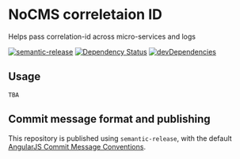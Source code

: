 # NoCMS correletaion ID

Helps pass correlation-id across micro-services and logs

[![semantic-release](https://img.shields.io/badge/%20%20%F0%9F%93%A6%F0%9F%9A%80-semantic--release-e10079.svg)](https://github.com/semantic-release/semantic-release)
[![Dependency Status](https://david-dm.org/miles-no/nocms-express-correlation-id.svg)](https://david-dm.org/miles-no/nocms-express-correlation-id)
[![devDependencies](https://david-dm.org/miles-no/nocms-express-correlation-id/dev-status.svg)](https://david-dm.org/miles-no/nocms-express-correlation-id?type=dev)

## Usage

```
TBA
```

## Commit message format and publishing

This repository is published using `semantic-release`, with the default [AngularJS Commit Message Conventions](https://docs.google.com/document/d/1QrDFcIiPjSLDn3EL15IJygNPiHORgU1_OOAqWjiDU5Y/edit).
